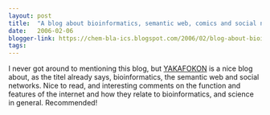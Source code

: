 ```yaml
---
layout: post
title:  "A blog about bioinformatics, semantic web, comics and social networks."
date:   2006-02-06
blogger-link: https://chem-bla-ics.blogspot.com/2006/02/blog-about-bioinformatics-semantic-web.html
tags:
---
```


I never got around to mentioning this blog, but [YAKAFOKON](http://plindenbaum.blogspot.com/) is a nice blog about, as the
titel already says, bioinformatics, the semantic web and social networks. Nice to read, and interesting comments on the
function and features of the internet and how they relate to bioinformatics, and science in general. Recommended!
